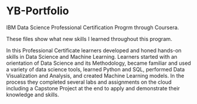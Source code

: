 # YB-Portfolio
IBM Data Science Professional Certification Progrm through Coursera.

These files show what new skills I learned throughout this program.

In this Professional Certificate learners developed and honed
hands-on skills in Data Science and Machine Learning. Learners
started with an orientation of Data Science and its Methodology,
became familiar and used a variety of data science tools, learned
Python and SQL, performed Data Visualization and Analysis, and
created Machine Learning models. In the process they completed
several labs and assignments on the cloud including a Capstone
Project at the end to apply and demonstrate their knowledge and
skills.
